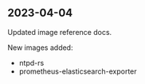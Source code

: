 ## 2023-04-04

Updated image reference docs.

New images added:

- ntpd-rs
- prometheus-elasticsearch-exporter